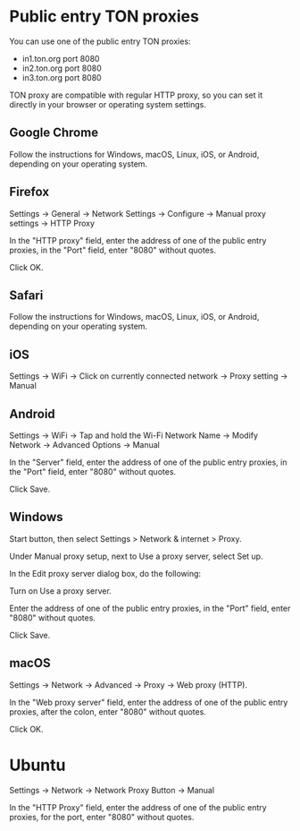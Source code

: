 # Public entry TON proxies

You can use one of the public entry TON proxies:

* in1.ton.org port 8080
* in2.ton.org port 8080
* in3.ton.org port 8080

TON proxy are compatible with regular HTTP proxy, so you can set it directly in your browser or operating system settings.

## Google Chrome 

Follow the instructions for Windows, macOS, Linux, iOS, or Android, depending on your operating system.

## Firefox 

Settings -> General -> Network Settings -> Configure -> Manual proxy settings -> HTTP Proxy

In the "HTTP proxy" field, enter the address of one of the public entry proxies, in the "Port" field, enter "8080" without quotes.

Click OK.

## Safari

Follow the instructions for Windows, macOS, Linux, iOS, or Android, depending on your operating system.

## iOS

Settings -> WiFi -> Click on currently connected network -> Proxy setting -> Manual

## Android

Settings -> WiFi -> Tap and hold the Wi-Fi Network Name -> Modify Network -> Advanced Options -> Manual

In the "Server" field, enter the address of one of the public entry proxies, in the "Port" field, enter "8080" without quotes.

Click Save.

## Windows

Start button, then select Settings  > Network & internet  > Proxy.

Under Manual proxy setup, next to Use a proxy server, select Set up.

In the Edit proxy server dialog box, do the following:

Turn on Use a proxy server.

Enter the address of one of the public entry proxies, in the "Port" field, enter "8080" without quotes.

Click Save.

## macOS

Settings -> Network -> Advanced -> Proxy -> Web proxy (HTTP).

In the "Web proxy server" field, enter the address of one of the public entry proxies, after the colon, enter "8080" without quotes.

Click OK.

# Ubuntu

Settings -> Network -> Network Proxy Button -> Manual

In the "HTTP Proxy" field, enter the address of one of the public entry proxies, for the port, enter "8080" without quotes.
